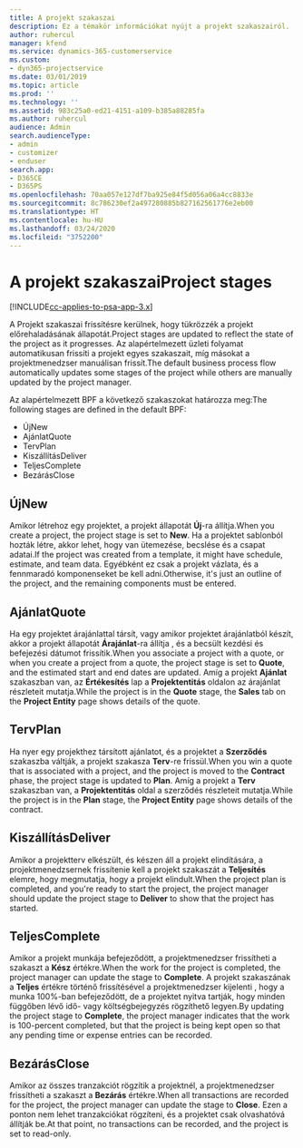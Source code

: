 ```yaml
---
title: A projekt szakaszai
description: Ez a témakör információkat nyújt a projekt szakaszairól.
author: ruhercul
manager: kfend
ms.service: dynamics-365-customerservice
ms.custom:
- dyn365-projectservice
ms.date: 03/01/2019
ms.topic: article
ms.prod: ''
ms.technology: ''
ms.assetid: 983c25a0-ed21-4151-a109-b385a88285fa
ms.author: ruhercul
audience: Admin
search.audienceType:
- admin
- customizer
- enduser
search.app:
- D365CE
- D365PS
ms.openlocfilehash: 70aa057e127df7ba925e84f5d056a06a4cc8833e
ms.sourcegitcommit: 8c786230ef2a497280885b827162561776e2eb00
ms.translationtype: HT
ms.contentlocale: hu-HU
ms.lasthandoff: 03/24/2020
ms.locfileid: "3752200"
---
```

# <a name="project-stages"></a><span data-ttu-id="9ecb3-103">A projekt szakaszai</span><span class="sxs-lookup"><span data-stu-id="9ecb3-103">Project stages</span></span> 

[!INCLUDE[cc-applies-to-psa-app-3.x](../includes/cc-applies-to-psa-app-3x.md)]

<span data-ttu-id="9ecb3-104">A Projekt szakaszai frissítésre kerülnek, hogy tükrözzék a projekt előrehaladásának állapotát.</span><span class="sxs-lookup"><span data-stu-id="9ecb3-104">Project stages are updated to reflect the state of the project as it progresses.</span></span> <span data-ttu-id="9ecb3-105">Az alapértelmezett üzleti folyamat automatikusan frissíti a projekt egyes szakaszait, míg másokat a projektmenedzser manuálisan frissít.</span><span class="sxs-lookup"><span data-stu-id="9ecb3-105">The default business process flow automatically updates some stages of the project while others are manually updated by the project manager.</span></span> 

<span data-ttu-id="9ecb3-106">Az alapértelmezett BPF a következő szakaszokat határozza meg:</span><span class="sxs-lookup"><span data-stu-id="9ecb3-106">The following stages are defined in the default BPF:</span></span>

- <span data-ttu-id="9ecb3-107">Új</span><span class="sxs-lookup"><span data-stu-id="9ecb3-107">New</span></span>
- <span data-ttu-id="9ecb3-108">Ajánlat</span><span class="sxs-lookup"><span data-stu-id="9ecb3-108">Quote</span></span>
- <span data-ttu-id="9ecb3-109">Terv</span><span class="sxs-lookup"><span data-stu-id="9ecb3-109">Plan</span></span>
- <span data-ttu-id="9ecb3-110">Kiszállítás</span><span class="sxs-lookup"><span data-stu-id="9ecb3-110">Deliver</span></span>
- <span data-ttu-id="9ecb3-111">Teljes</span><span class="sxs-lookup"><span data-stu-id="9ecb3-111">Complete</span></span>
- <span data-ttu-id="9ecb3-112">Bezárás</span><span class="sxs-lookup"><span data-stu-id="9ecb3-112">Close</span></span> 

## <a name="new"></a><span data-ttu-id="9ecb3-113">Új</span><span class="sxs-lookup"><span data-stu-id="9ecb3-113">New</span></span>

<span data-ttu-id="9ecb3-114">Amikor létrehoz egy projektet, a projekt állapotát **Új**-ra állítja.</span><span class="sxs-lookup"><span data-stu-id="9ecb3-114">When you create a project, the project stage is set to **New**.</span></span> <span data-ttu-id="9ecb3-115">Ha a projektet sablonból hozták létre, akkor lehet, hogy van ütemezése, becslése és a csapat adatai.</span><span class="sxs-lookup"><span data-stu-id="9ecb3-115">If the project was created from a template, it might have schedule, estimate, and team data.</span></span> <span data-ttu-id="9ecb3-116">Egyébként ez csak a projekt vázlata, és a fennmaradó komponenseket be kell adni.</span><span class="sxs-lookup"><span data-stu-id="9ecb3-116">Otherwise, it's just an outline of the project, and the remaining components must be entered.</span></span>

## <a name="quote"></a><span data-ttu-id="9ecb3-117">Ajánlat</span><span class="sxs-lookup"><span data-stu-id="9ecb3-117">Quote</span></span>

<span data-ttu-id="9ecb3-118">Ha egy projektet árajánlattal társít, vagy amikor projektet árajánlatból készít, akkor a projekt állapotát **Árajánlat**-ra állítja , és a becsült kezdési és befejezési dátumot frissítik.</span><span class="sxs-lookup"><span data-stu-id="9ecb3-118">When you associate a project with a quote, or when you create a project from a quote, the project stage is set to **Quote**, and the estimated start and end dates are updated.</span></span> <span data-ttu-id="9ecb3-119">Amíg a projekt **Ajánlat** szakaszban van, az **Értékesítés** lap a **Projektentitás** oldalon az árajánlat részleteit mutatja.</span><span class="sxs-lookup"><span data-stu-id="9ecb3-119">While the project is in the **Quote** stage, the **Sales** tab on the **Project Entity** page shows details of the quote.</span></span>

## <a name="plan"></a><span data-ttu-id="9ecb3-120">Terv</span><span class="sxs-lookup"><span data-stu-id="9ecb3-120">Plan</span></span>

<span data-ttu-id="9ecb3-121">Ha nyer egy projekthez társított ajánlatot, és a projektet a **Szerződés** szakaszba váltják, a projekt szakasza **Terv**-re frissül.</span><span class="sxs-lookup"><span data-stu-id="9ecb3-121">When you win a quote that is associated with a project, and the project is moved to the **Contract** phase, the project stage is updated to **Plan**.</span></span> <span data-ttu-id="9ecb3-122">Amíg a projekt a **Terv** szakaszban van, a **Projektentitás** oldal a szerződés részleteit mutatja.</span><span class="sxs-lookup"><span data-stu-id="9ecb3-122">While the project is in the **Plan** stage, the **Project Entity** page shows details of the contract.</span></span>

## <a name="deliver"></a><span data-ttu-id="9ecb3-123">Kiszállítás</span><span class="sxs-lookup"><span data-stu-id="9ecb3-123">Deliver</span></span>

<span data-ttu-id="9ecb3-124">Amikor a projektterv elkészült, és készen áll a projekt elindítására, a projektmenedzsernek frissítenie kell a projekt szakaszát a **Teljesítés** elemre, hogy megmutatja, hogy a projekt elindult.</span><span class="sxs-lookup"><span data-stu-id="9ecb3-124">When the project plan is completed, and you're ready to start the project, the project manager should update the project stage to **Deliver** to show that the project has started.</span></span>

## <a name="complete"></a><span data-ttu-id="9ecb3-125">Teljes</span><span class="sxs-lookup"><span data-stu-id="9ecb3-125">Complete</span></span> 

<span data-ttu-id="9ecb3-126">Amikor a projekt munkája befejeződött, a projektmenedzser frissítheti a szakaszt a **Kész** értékre.</span><span class="sxs-lookup"><span data-stu-id="9ecb3-126">When the work for the project is completed, the project manager can update the stage to **Complete**.</span></span> <span data-ttu-id="9ecb3-127">A projekt szakaszának a **Teljes** értékre történő frissítésével a projektmenedzser kijelenti , hogy a munka 100%-ban befejeződött, de a projektet nyitva tartják, hogy minden függőben lévő idő- vagy költségbejegyzés rögzíthető legyen.</span><span class="sxs-lookup"><span data-stu-id="9ecb3-127">By updating the project stage to **Complete**, the project manager indicates that the work is 100-percent completed, but that the project is being kept open so that any pending time or expense entries can be recorded.</span></span>

## <a name="close"></a><span data-ttu-id="9ecb3-128">Bezárás</span><span class="sxs-lookup"><span data-stu-id="9ecb3-128">Close</span></span>

<span data-ttu-id="9ecb3-129">Amikor az összes tranzakciót rögzítik a projektnél, a projektmenedzser frissítheti a szakaszt a **Bezárás** értékre.</span><span class="sxs-lookup"><span data-stu-id="9ecb3-129">When all transactions are recorded for the project, the project manager can update the stage to **Close**.</span></span> <span data-ttu-id="9ecb3-130">Ezen a ponton nem lehet tranzakciókat rögzíteni, és a projektet csak olvashatóvá állítják be.</span><span class="sxs-lookup"><span data-stu-id="9ecb3-130">At that point, no transactions can be recorded, and the project is set to read-only.</span></span>
